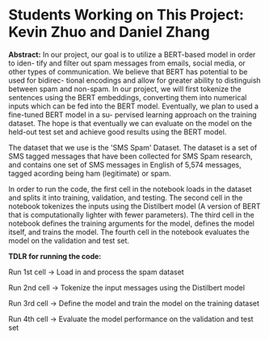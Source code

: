 # Students Working on This Project: Kevin Zhuo and Daniel Zhang 

**Abstract:**
In our project, our goal is to utilize a BERT-based model in order to iden-
tify and filter out spam messages from emails, social media, or other types of
communication. We believe that BERT has potential to be used for bidirec-
tional encodings and allow for greater ability to distinguish between spam and
non-spam. In our project, we will first tokenize the sentences using the BERT
embeddings, converting them into numerical inputs which can be fed into the
BERT model. Eventually, we plan to used a fine-tuned BERT model in a su-
pervised learning approach on the training dataset. The hope is that eventually
we can evaluate on the model on the held-out test set and achieve good results
using the BERT model. 

The dataset that we use is the 'SMS Spam' Dataset. The dataset is a set of SMS tagged messages that have been collected for SMS Spam research, and contains one set of SMS messages in English of 5,574 messages, tagged acording being ham (legitimate) or spam.

In order to run the code, the first cell in the notebook loads in the dataset and splits it into training, validation, and testing. The second cell in the notebook tokenizes the inputs using the Distilbert model (A version of BERT that is computationally lighter with fewer parameters). The third cell in the notebook defines the training arguments for the model, defines the model itself, and trains the model. The fourth cell in the notebook evaluates the model on the validation and test set. 

**TDLR for running the code:**

Run 1st cell -> Load in and process the spam dataset

Run 2nd cell -> Tokenize the input messages using the Distilbert model

Run 3rd cell -> Define the model and train the model on the training dataset

Run 4th cell -> Evaluate the model performance on the validation and test set

